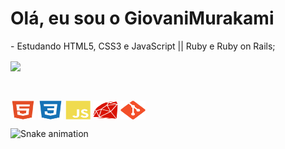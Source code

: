 <h1 align="left"> Olá, eu sou o GiovaniMurakami </h1>
<div align="left">
- Estudando HTML5, CSS3 e JavaScript || Ruby e Ruby on Rails; </p>
</div>

<div align="left">
  <a href="https://github.com/GiovaniMurakami">
  <a href=""> <img align="center" src="https://github-readme-stats-sigma-five.vercel.app/api/top-langs/?username=GiovaniMurakami&theme=react&line_height=40&hide=css"/> </a>
</div></p>
  
  
##

  
<div style="display: inline_block"><br>
  <img align="center" height="30" width="40" src="https://github.com/devicons/devicon/blob/master/icons/html5/html5-plain.svg">
  <img align="center" height="30" width="40" src="https://github.com/devicons/devicon/blob/master/icons/css3/css3-plain.svg">
  <img align="center" height="30" width="40" src="https://raw.githubusercontent.com/devicons/devicon/master/icons/javascript/javascript-plain.svg">
  <img align="center" height="30" width="40" src="https://github.com/devicons/devicon/blob/master/icons/ruby/ruby-plain.svg">
  <img align="center" height="30" width="40" src="https://github.com/devicons/devicon/blob/master/icons/git/git-plain.svg">
</p>

  ![Snake animation](https://github.com/GiovaniMurakami/GiovaniMurakami/blob/output/github-contribution-grid-snake.svg)
</div>
